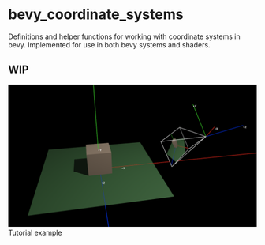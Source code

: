 # bevy_coordinate_systems
Definitions and helper functions for working with coordinate systems in bevy.
Implemented for use in both bevy systems and shaders.

## WIP

![demo](demo.png)
Tutorial example
